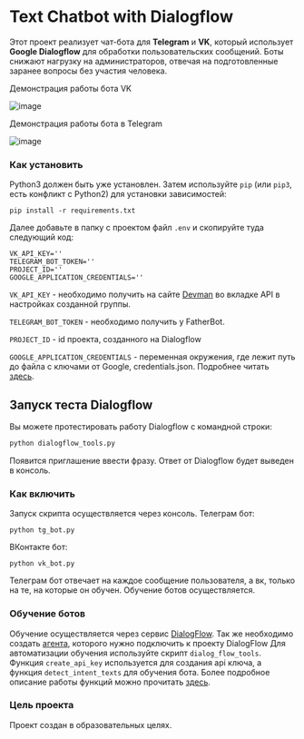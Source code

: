 # Text Chatbot with Dialogflow

Этот проект реализует чат-бота для **Telegram** и **VK**, который использует **Google Dialogflow** для обработки пользовательских сообщений. 
Боты снижают нагрузку на администраторов, отвечая на подготовленные заранее вопросы без участия человека.

Демонстрация работы бота VK

![image](https://i.imgur.com/PeO6LGP.gif)

Демонстрация работы бота в Telegram

![image](https://i.imgur.com/pYpaadt.gif)



### Как установить

Python3 должен быть уже установлен.
Затем используйте `pip` (или `pip3`, есть конфликт с Python2) для установки зависимостей:

```
pip install -r requirements.txt
```

Далее добавьте в папку с проектом файл `.env` и скопируйте туда следующий код:

```
VK_API_KEY=''
TELEGRAM_BOT_TOKEN=''
PROJECT_ID=''
GOOGLE_APPLICATION_CREDENTIALS=''
```

`VK_API_KEY` - необходимо получить на сайте [Devman](https://vk.com/) во вкладке API в настройках созданной группы. 

`TELEGRAM_BOT_TOKEN` - необходимо получить у FatherBot.

`PROJECT_ID` - id проекта, созданного на Dialogflow

`GOOGLE_APPLICATION_CREDENTIALS` - переменная окружения, где лежит путь до файла с ключами от Google, credentials.json. Подробнее читать [здесь](https://cloud.google.com/docs/authentication/api-keys).


## Запуск теста Dialogflow

Вы можете протестировать работу Dialogflow с командной строки:

```bash
python dialogflow_tools.py
```
Появится приглашение ввести фразу. Ответ от Dialogflow будет выведен в консоль.

### Как включить
Запуск скрипта осуществляется через консоль. 
Телеграм бот:
```
python tg_bot.py
```
ВКонтакте бот:
```
python vk_bot.py
```

Телеграм бот отвечает на каждое сообщение пользователя, а вк, только на те, на которые он обучен. Обучение ботов осуществляется.

### Обучение ботов

Обучение осуществляется через сервис [DialogFlow](https://dialogflow.cloud.google.com/#/login). Так же необходимо создать [агента](https://cloud.google.com/dialogflow/es/docs/quick/build-agent), которого нужно подключить к проекту DialogFlow Для автоматизации обучения используйте скрипт `dialog_flow_tools`. Функция `create_api_key` используется для создания api ключа, а функция `detect_intent_texts` для обучения бота. Более подробное описание работы функций можно прочитать [здесь](https://cloud.google.com/dialogflow/es/docs/how/manage-intents#create_intent).


### Цель проекта

Проект создан в образовательных целях.
